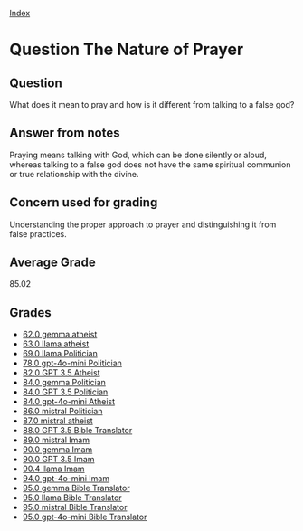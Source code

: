 
[Index](../../index.md)
# Question The Nature of Prayer
## Question
What does it mean to pray and how is it different from talking to a false god?

## Answer from notes
Praying means talking with God, which can be done silently or aloud, whereas talking to a false god does not have the same spiritual communion or true relationship with the divine.

## Concern used for grading
Understanding the proper approach to prayer and distinguishing it from false practices.

## Average Grade
85.02

## Grades
 * [62.0 gemma atheist](../answers/gemma_atheist/The_Nature_of_Prayer.md)
 * [63.0 llama atheist](../answers/llama_atheist/The_Nature_of_Prayer.md)
 * [69.0 llama Politician](../answers/llama_Politician/The_Nature_of_Prayer.md)
 * [78.0 gpt-4o-mini Politician](../answers/gpt-4o-mini_Politician/The_Nature_of_Prayer.md)
 * [82.0 GPT 3.5 Atheist](../answers/GPT_3.5_Atheist/The_Nature_of_Prayer.md)
 * [84.0 gemma Politician](../answers/gemma_Politician/The_Nature_of_Prayer.md)
 * [84.0 GPT 3.5 Politician](../answers/GPT_3.5_Politician/The_Nature_of_Prayer.md)
 * [84.0 gpt-4o-mini Atheist](../answers/gpt-4o-mini_Atheist/The_Nature_of_Prayer.md)
 * [86.0 mistral Politician](../answers/mistral_Politician/The_Nature_of_Prayer.md)
 * [87.0 mistral atheist](../answers/mistral_atheist/The_Nature_of_Prayer.md)
 * [88.0 GPT 3.5 Bible Translator](../answers/GPT_3.5_Bible_Translator/The_Nature_of_Prayer.md)
 * [89.0 mistral Imam](../answers/mistral_Imam/The_Nature_of_Prayer.md)
 * [90.0 gemma Imam](../answers/gemma_Imam/The_Nature_of_Prayer.md)
 * [90.0 GPT 3.5 Imam](../answers/GPT_3.5_Imam/The_Nature_of_Prayer.md)
 * [90.4 llama Imam](../answers/llama_Imam/The_Nature_of_Prayer.md)
 * [94.0 gpt-4o-mini Imam](../answers/gpt-4o-mini_Imam/The_Nature_of_Prayer.md)
 * [95.0 gemma Bible Translator](../answers/gemma_Bible_Translator/The_Nature_of_Prayer.md)
 * [95.0 llama Bible Translator](../answers/llama_Bible_Translator/The_Nature_of_Prayer.md)
 * [95.0 mistral Bible Translator](../answers/mistral_Bible_Translator/The_Nature_of_Prayer.md)
 * [95.0 gpt-4o-mini Bible Translator](../answers/gpt-4o-mini_Bible_Translator/The_Nature_of_Prayer.md)
